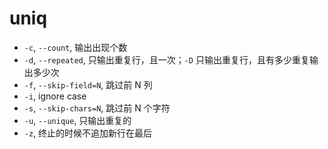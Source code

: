 # uniq

- `-c`, `--count`, 输出出现个数
- `-d`, `--repeated`, 只输出重复行，且一次；`-D` 只输出重复行，且有多少重复输出多少次
- `-f`, `--skip-field=N`, 跳过前 N 列
- `-i`, ignore case
- `-s`, `--skip-chars=N`, 跳过前 N 个字符
- `-u`, `--unique`, 只输出重复的
- `-z`, 终止的时候不追加新行在最后
